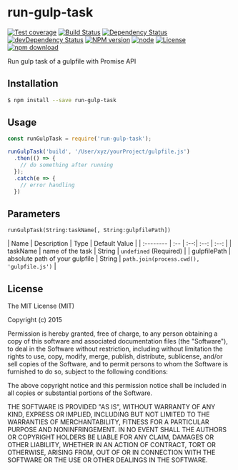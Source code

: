 # run-gulp-task

[![Test coverage](https://img.shields.io/coveralls/LingyuCoder/run-gulp-task.svg?style=flat-square)](https://coveralls.io/r/LingyuCoder/run-gulp-task?branch=master)
[![Build Status](https://travis-ci.org/LingyuCoder/run-gulp-task.png)](https://travis-ci.org/LingyuCoder/run-gulp-task)
[![Dependency Status](https://david-dm.org/LingyuCoder/run-gulp-task.svg)](https://david-dm.org/LingyuCoder/run-gulp-task)
[![devDependency Status](https://david-dm.org/LingyuCoder/run-gulp-task/dev-status.svg)](https://david-dm.org/LingyuCoder/run-gulp-task#info=devDependencies)
[![NPM version](http://img.shields.io/npm/v/run-gulp-task.svg?style=flat-square)](http://npmjs.org/package/run-gulp-task)
[![node](https://img.shields.io/badge/node.js-%3E=_4.0-green.svg?style=flat-square)](http://nodejs.org/download/)
[![License](http://img.shields.io/npm/l/run-gulp-task.svg?style=flat-square)](LICENSE)
[![npm download](https://img.shields.io/npm/dm/run-gulp-task.svg?style=flat-square)](https://npmjs.org/package/run-gulp-task)

Run gulp task of a gulpfile with Promise API

## Installation

```bash
$ npm install --save run-gulp-task
```

## Usage

```javascript
const runGulpTask = require('run-gulp-task');

runGulpTask('build', '/User/xyz/yourProject/gulpfile.js')
  .then(() => {
    // do something after running
  });
  .catch(e => {
    // error handling
  })
```

## Parameters

`runGulpTask(String:taskName[, String:gulpfilePath])`

| Name       | Description  | Type | Default Value |
| :-------- | :-- | :--:| :--: | :--: |
| taskName | name of the task | String | `undefined` (Required) |
| gulpfilePath | absolute path of your gulpfile | String | `path.join(process.cwd(), 'gulpfile.js')` |

## License

The MIT License (MIT)

Copyright (c) 2015

Permission is hereby granted, free of charge, to any person obtaining a copy
of this software and associated documentation files (the "Software"), to deal
in the Software without restriction, including without limitation the rights
to use, copy, modify, merge, publish, distribute, sublicense, and/or sell
copies of the Software, and to permit persons to whom the Software is
furnished to do so, subject to the following conditions:

The above copyright notice and this permission notice shall be included in all
copies or substantial portions of the Software.

THE SOFTWARE IS PROVIDED "AS IS", WITHOUT WARRANTY OF ANY KIND, EXPRESS OR
IMPLIED, INCLUDING BUT NOT LIMITED TO THE WARRANTIES OF MERCHANTABILITY,
FITNESS FOR A PARTICULAR PURPOSE AND NONINFRINGEMENT. IN NO EVENT SHALL THE
AUTHORS OR COPYRIGHT HOLDERS BE LIABLE FOR ANY CLAIM, DAMAGES OR OTHER
LIABILITY, WHETHER IN AN ACTION OF CONTRACT, TORT OR OTHERWISE, ARISING FROM,
OUT OF OR IN CONNECTION WITH THE SOFTWARE OR THE USE OR OTHER DEALINGS IN THE
SOFTWARE.
